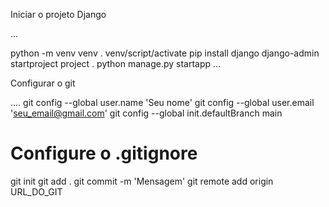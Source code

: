 Iniciar o projeto Django

... 

python -m venv venv
. venv/script/activate
pip install django
django-admin startproject project .
python manage.py startapp
...


Configurar o git

.... 
git config --global user.name 'Seu nome'
git config --global user.email 'seu_email@gmail.com'
git config --global init.defaultBranch main
# Configure o .gitignore
git init
git add .
git commit -m 'Mensagem'
git remote add origin URL_DO_GIT